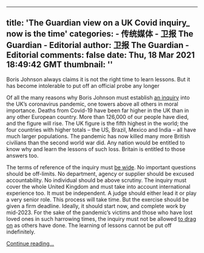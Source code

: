 
---
title: 'The Guardian view on a UK Covid inquiry_ now is the time'
categories: 
    - 传统媒体
    - 卫报 The Guardian - Editorial
author: 卫报 The Guardian - Editorial
comments: false
date: Thu, 18 Mar 2021 18:49:42 GMT
thumbnail: ''
---

<div>   
<p>Boris Johnson always claims it is not the right time to learn lessons. But it has become intolerable to put off an official probe any longer</p><p>Of all the many reasons why Boris Johnson must establish <a href="https://www.theguardian.com/uk-news/2021/mar/16/pressure-mounts-on-boris-johnson-to-launch-coronavirus-inquiry" title>an inquiry</a> into the UK’s coronavirus pandemic, one towers above all others in moral importance. Deaths from Covid-19 have been far higher in the UK than in any other European country. More than 126,000 of our people have died, and the figure will rise. The UK figure is the fifth highest in the world; the four countries with higher totals – the US, Brazil, Mexico and India – all have much larger populations. The pandemic has now killed many more British civilians than the second world war did. Any nation would be entitled to know why and learn the lessons of such loss. Britain is entitled to those answers too.</p><p>The terms of reference of the inquiry must <a href="https://www.theguardian.com/uk-news/2021/mar/18/boris-johnson-trying-to-hide-from-scrutiny-of-covid-inquiry-ed-davey" title>be wide</a>. No important questions should be off-limits. No department, agency or supplier should be excused accountability. No individual should be above scrutiny. The inquiry must cover the whole United Kingdom and must take into account international experience too. It must be independent. A judge should either lead it or play a very senior role. This process will take time. But the exercise should be given a firm deadline. Ideally, it should start now, and complete work by mid-2023. For the sake of the pandemic’s victims and those who have lost loved ones in such harrowing times, the inquiry must not be allowed <a href="https://www.theguardian.com/uk-news/2021/mar/17/labour-calls-for-full-covid-public-inquiry-starting-in-june" title>to drag on</a> as others have done. The learning of lessons cannot be put off indefinitely.</p> <a href="https://www.theguardian.com/commentisfree/2021/mar/18/the-guardian-view-on-a-uk-covid-inquiry-now-is-the-time">Continue reading...</a>  
</div>
            